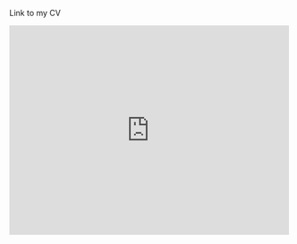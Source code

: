 Link to my CV

<embed src="https://drive.google.com/file/d/17ZIA2v2KWIqBxWXwVSkgm0TmudEzGzmt/view?usp=sharing" width="500" height="375">
